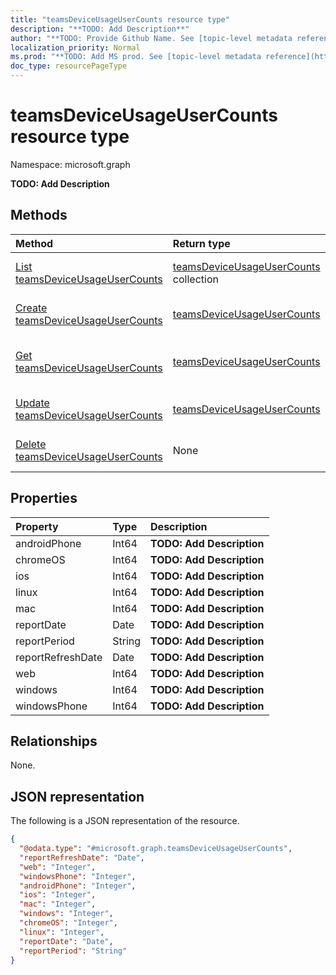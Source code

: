 ```yaml
---
title: "teamsDeviceUsageUserCounts resource type"
description: "**TODO: Add Description**"
author: "**TODO: Provide Github Name. See [topic-level metadata reference](https://msgo.azurewebsites.net/add/document/guidelines/metadata.html#topic-level-metadata)**"
localization_priority: Normal
ms.prod: "**TODO: Add MS prod. See [topic-level metadata reference](https://msgo.azurewebsites.net/add/document/guidelines/metadata.html#topic-level-metadata)**"
doc_type: resourcePageType
---
```


# teamsDeviceUsageUserCounts resource type

Namespace: microsoft.graph

**TODO: Add Description**

## Methods
|Method|Return type|Description|
|:---|:---|:---|
|[List teamsDeviceUsageUserCounts](../api/teamsdeviceusageusercounts-list.md)|[teamsDeviceUsageUserCounts](../resources/teamsdeviceusageusercounts.md) collection|Get a list of the [teamsDeviceUsageUserCounts](../resources/teamsdeviceusageusercounts.md) objects and their properties.|
|[Create teamsDeviceUsageUserCounts](../api/teamsdeviceusageusercounts-create.md)|[teamsDeviceUsageUserCounts](../resources/teamsdeviceusageusercounts.md)|Create a new [teamsDeviceUsageUserCounts](../resources/teamsdeviceusageusercounts.md) object.|
|[Get teamsDeviceUsageUserCounts](../api/teamsdeviceusageusercounts-get.md)|[teamsDeviceUsageUserCounts](../resources/teamsdeviceusageusercounts.md)|Read the properties and relationships of a [teamsDeviceUsageUserCounts](../resources/teamsdeviceusageusercounts.md) object.|
|[Update teamsDeviceUsageUserCounts](../api/teamsdeviceusageusercounts-update.md)|[teamsDeviceUsageUserCounts](../resources/teamsdeviceusageusercounts.md)|Update the properties of a [teamsDeviceUsageUserCounts](../resources/teamsdeviceusageusercounts.md) object.|
|[Delete teamsDeviceUsageUserCounts](../api/teamsdeviceusageusercounts-delete.md)|None|Deletes a [teamsDeviceUsageUserCounts](../resources/teamsdeviceusageusercounts.md) object.|

## Properties
|Property|Type|Description|
|:---|:---|:---|
|androidPhone|Int64|**TODO: Add Description**|
|chromeOS|Int64|**TODO: Add Description**|
|ios|Int64|**TODO: Add Description**|
|linux|Int64|**TODO: Add Description**|
|mac|Int64|**TODO: Add Description**|
|reportDate|Date|**TODO: Add Description**|
|reportPeriod|String|**TODO: Add Description**|
|reportRefreshDate|Date|**TODO: Add Description**|
|web|Int64|**TODO: Add Description**|
|windows|Int64|**TODO: Add Description**|
|windowsPhone|Int64|**TODO: Add Description**|

## Relationships
None.

## JSON representation
The following is a JSON representation of the resource.
<!-- {
  "blockType": "resource",
  "keyProperty": "id",
  "@odata.type": "microsoft.graph.teamsDeviceUsageUserCounts",
  "baseType": "",
  "openType": false
}
-->
``` json
{
  "@odata.type": "#microsoft.graph.teamsDeviceUsageUserCounts",
  "reportRefreshDate": "Date",
  "web": "Integer",
  "windowsPhone": "Integer",
  "androidPhone": "Integer",
  "ios": "Integer",
  "mac": "Integer",
  "windows": "Integer",
  "chromeOS": "Integer",
  "linux": "Integer",
  "reportDate": "Date",
  "reportPeriod": "String"
}
```

